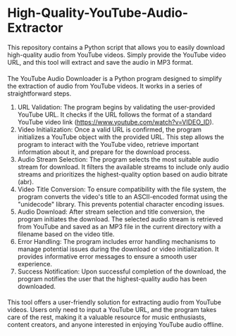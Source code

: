 # High-Quality-YouTube-Audio-Extractor
This repository contains a Python script that allows you to easily download high-quality audio from YouTube videos. Simply provide the YouTube video URL, and this tool will extract and save the audio in MP3 format.
####
The YouTube Audio Downloader is a Python program designed to simplify the extraction of audio from YouTube videos. It works in a series of straightforward steps.
1. URL Validation: The program begins by validating the user-provided YouTube URL. It checks if the URL follows the format of a standard YouTube video link (https://www.youtube.com/watch?v=VIDEO_ID).
2. Video Initialization: Once a valid URL is confirmed, the program initializes a YouTube object with the provided URL. This step allows the program to interact with the YouTube video, retrieve important information about it, and prepare for the download process.
3. Audio Stream Selection: The program selects the most suitable audio stream for download. It filters the available streams to include only audio streams and prioritizes the highest-quality option based on audio bitrate (abr).
4. Video Title Conversion: To ensure compatibility with the file system, the program converts the video's title to an ASCII-encoded format using the "unidecode" library. This prevents potential character encoding issues.
5. Audio Download: After stream selection and title conversion, the program initiates the download. The selected audio stream is retrieved from YouTube and saved as an MP3 file in the current directory with a filename based on the video title.
6. Error Handling: The program includes error handling mechanisms to manage potential issues during the download or video initialization. It provides informative error messages to ensure a smooth user experience.
7. Success Notification: Upon successful completion of the download, the program notifies the user that the highest-quality audio has been downloaded.
####
This tool offers a user-friendly solution for extracting audio from YouTube videos. Users only need to input a YouTube URL, and the program takes care of the rest, making it a valuable resource for music enthusiasts, content creators, and anyone interested in enjoying YouTube audio offline.
